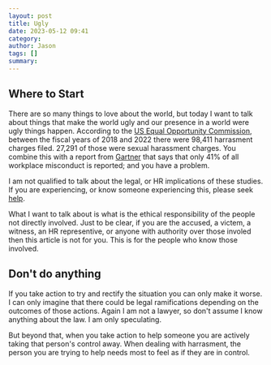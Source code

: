 ```yaml
---
layout: post
title: Ugly
date: 2023-05-12 09:41
category: 
author: Jason
tags: []
summary: 
---
```


## Where to Start

There are so many things to love about the world, but today I want to talk about things that make the world ugly and our presence in a world were ugly things happen. According to the [US Equal Opportunity Commission](https://www.eeoc.gov/data/sexual-harassment-our-nations-workplaces), between the fiscal years of 2018 and 2022 there were 98,411 harrasment charges filed. 27,291 of those were sexual harassment charges. You combine this with a report from [Gartner](https://www.gartner.com/en/newsroom/press-releases/2019-03-12-gartner-says-just-41-percent-of-workplace-misconduct-is-reported) that says that only 41% of all workplace misconduct is reported; and you have a problem.

I am not qualified to talk about the legal, or HR implications of these studies. If you are experiencing, or know someone experiencing this, please seek [help](https://civilrights.justice.gov/).

What I want to talk about is what is the ethical responsibility of the people not directly involved. Just to be clear, if you are the accused, a victem, a witness, an HR representive, or anyone with authority over those involed then this article is not for you. This is for the people who know those involved.

## Don't do anything

If you take action to try and rectify the situation you can only make it worse. I can only imagine that there could be legal ramifications depending on the outcomes of those actions. Again I am not a lawyer, so don't assume I know anything about the law. I am only speculating.

But beyond that, when you take action to help someone you are actively taking that person's control away. When dealing with harrasment, the person you are trying to help needs most to feel as if they are in control. 
